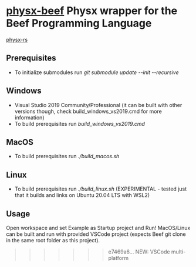 # [physx-beef](https://github.com/jazzbre/physx-beef) Physx wrapper for the Beef Programming Language

[physx-rs](https://github.com/EmbarkStudios/physx-rs)

## Prerequisites
- To initialize submodules run *git submodule update --init --recursive*

## Windows
- Visual Studio 2019 Community/Professional (it can be built with other versions though, check build_windows_vs2019.cmd for more information)
- To build prerequisites run *build_windows_vs2019.cmd*

## MacOS
- To build prerequisites run *./build_macos.sh*

## Linux
- To build prerequisites run *./build_linux.sh* (EXPERIMENTAL - tested just that it builds and links on Ubuntu 20.04 LTS with WSL2)

## Usage
Open workspace and set Example as Startup project and Run!
MacOS/Linux can be built and run with provided VSCode project (expects Beef git clone in the same root folder as this project).
>>>>>>> e7469a6... NEW: VSCode multi-platform
